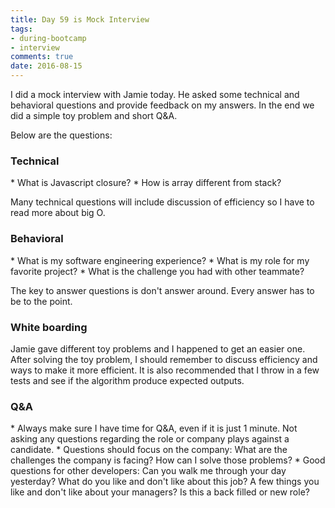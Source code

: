 ```yaml
---
title: Day 59 is Mock Interview
tags: 
- during-bootcamp
- interview
comments: true
date: 2016-08-15
---
```


I did a mock interview with Jamie today. He asked some technical and behavioral questions and provide feedback on my answers. In the end we did a simple toy problem and short Q&A. 

Below are the questions:

<h3>Technical</h3>
* What is Javascript closure?
* How is array different from stack? 

Many technical questions will include discussion of efficiency so I have to read more about big O. 

<h3>Behavioral</h3>
* What is my software engineering experience? 
* What is my role for my favorite project?
* What is the challenge you had with other teammate?

The key to answer questions is don't answer around. Every answer has to be to the point. 

<h3>White boarding</h3>
Jamie gave different toy problems and I happened to get an easier one.  After solving the toy problem, I should remember to discuss efficiency and ways to make it more efficient. It is also recommended that I throw in a few tests and see if the algorithm produce expected outputs. 

<h3>Q&A</h3>
* Always make sure I have time for Q&A, even if it is just 1 minute. Not asking any questions regarding the role or company plays against a candidate.
* Questions should focus on the company: What are the challenges the company is facing? How can I solve those problems? 
* Good questions for other developers: Can you walk me through your day yesterday? What do you like and don't like about this job? A few things you like and don't like about your managers? Is this a back filled or new role? 